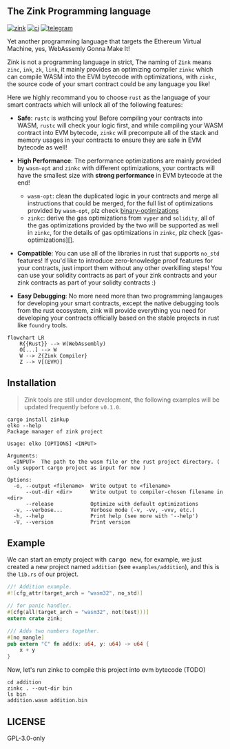 ## The Zink Programming language

[![zink][version-badge]][version-link]
[![ci][ci-badge]][ci-link]
[![telegram][telegram-badge]][telegram-group]

Yet another programming language that targets the Ethereum Virtual Machine, yes, 
WebAssemly Gonna Make It! 

Zink is not a programming language in strict, The naming of `Zink` means `zinc`, `ink`, 
`zk`, `link`, it mainly provides an optimizing compiler `zinkc` which can compile WASM 
into the EVM bytecode with optimizations, with `zinkc`, the source code of your smart 
contract could be any language you like! 

Here we highly recommand you to choose `rust` as the language of your smart contracts 
which will unlock all of the following features:

- **Safe**: `rustc` is wathcing you! Before compiling your contracts into WASM, `rustc` 
will check your logic first, and while compiling your WASM contract into EVM bytecode, 
`zinkc` will precompute all of the stack and memory usages in your contracts to ensure
they are safe in EVM bytecode as well!

- **High Performance**: The performance optimizations are mainly provided by `wasm-opt` 
and `zinkc` with different optimizations, your contracts will have the smallest size with
**strong performance** in EVM bytecode at the end!
  - `wasm-opt`: clean the duplicated logic in your contracts and merge all instructions
  that could be merged, for the full list of optimizations provided by `wasm-opt`, plz
  check [binary-optimizations][wasm-opt]
  - `zinkc`: derive the gas optimizations from `vyper` and `solidity`, all of the gas
  optimizations provided by the two will be supported as well in `zinkc`, for the details
  of gas optimizations in `zinkc`, plz check [gas-optimizations][].

- **Compatible**: You can use all of the libraries in rust that supports `no_std` features!
If you'd like to introduce zero-knowledge proof features for your contracts, just import
them without any other overkilling steps! You can use your solidity contracts as part of your 
zink contracts and your zink contracts as part of your solidty contracts :)

- **Easy Debugging**: No more need more than two programming langauges for developing your smart 
contracts, except the native debugging tools from the rust ecosystem, zink will provide everything
you need for developing your contracts officially based on the stable projects in rust like
`foundry` tools.


```mermaid
flowchart LR
    R{{Rust}} --> W(WebAssembly)
    O[...] --> W
    W --> Z{Zink Compiler}
    Z --> V[(EVM)]
```

## Installation

> Zink tools are still under development, the following examples
> will be updated frequently before `v0.1.0`.

```shell
cargo install zinkup
elko --help
Package manager of zink project

Usage: elko [OPTIONS] <INPUT>

Arguments:
  <INPUT>  The path to the wasm file or the rust project directory. ( only support cargo project as input for now )

Options:
  -o, --output <filename>  Write output to <filename>
      --out-dir <dir>      Write output to compiler-chosen filename in <dir>
      --release            Optimize with default optimizations
  -v, --verbose...         Verbose mode (-v, -vv, -vvv, etc.)
  -h, --help               Print help (see more with '--help')
  -V, --version            Print version
```

## Example

We can start an empty project with <kbd>cargo new</kbd>, for example, we just created a new
project named `addition` (see `examples/addition`), and this is the `lib.rs` of our project.

```rust
//! Addition example.
#![cfg_attr(target_arch = "wasm32", no_std)]

// for panic handler.
#[cfg(all(target_arch = "wasm32", not(test)))]
extern crate zink;

/// Adds two numbers together.
#[no_mangle]
pub extern "C" fn add(x: u64, y: u64) -> u64 {
    x + y
}
```

Now, let's run zinkc to compile this project into evm bytecode (TODO)

```shell
cd addition
zinkc . --out-dir bin
ls bin
addition.wasm addition.bin
```

## LICENSE

GPL-3.0-only

[telegram-badge]: https://img.shields.io/badge/telegram-blue?logo=telegram 
[telegram-group]: https://t.me/+6oZpbwxlVD81OGQ1
[version-badge]: https://img.shields.io/crates/v/zink
[version-link]: https://docs.rs/zink/latest/zink/
[ci-badge]: https://img.shields.io/github/actions/workflow/status/clearloop/zink/CI.yml
[ci-link]: https://github.com/clearloop/zink/actions/workflows/CI.yml
[rustc-codegen]: https://doc.rust-lang.org/rustc/codegen-options/index.html
[wasm-opt]: https://github.com/WebAssembly/binaryen#binaryen-optimizations
